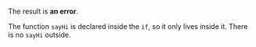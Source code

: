 The result is **an error**.

The function `sayHi` is declared inside the `if`, so it only lives inside it. There is no `sayHi` outside.
